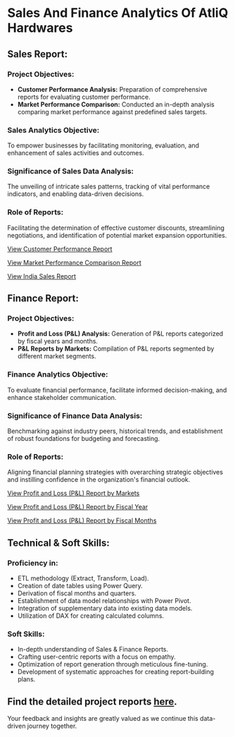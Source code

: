# Sales And Finance Analytics Of AtliQ Hardwares

## Sales Report:

### Project Objectives:

- **Customer Performance Analysis:** Preparation of comprehensive reports for evaluating customer performance.
- **Market Performance Comparison:** Conducted an in-depth analysis comparing market performance against predefined sales targets.

### Sales Analytics Objective:
To empower businesses by facilitating monitoring, evaluation, and enhancement of sales activities and outcomes.

### Significance of Sales Data Analysis:
The unveiling of intricate sales patterns, tracking of vital performance indicators, and enabling data-driven decisions.

### Role of Reports:
Facilitating the determination of effective customer discounts, streamlining negotiations, and identification of potential market expansion opportunities.

[View Customer Performance Report](https://github.com/Shamoonansari/Excel-Sales-Analytics/blob/main/Customer%20Performance%20Report%20of%20AtliQ%20Hardwares.pdf)

[View Market Performance Comparison Report](https://github.com/Shamoonansari/Excel-Sales-Analytics/blob/main/Market%20Performance%20vs%20Target%20Report.pdf)

[View India Sales Report](https://github.com/Shamoonansari/Excel-Sales-Analytics/blob/main/india%20sale.pdf)

## Finance Report:

### Project Objectives:

- **Profit and Loss (P&L) Analysis:** Generation of P&L reports categorized by fiscal years and months.
- **P&L Reports by Markets:** Compilation of P&L reports segmented by different market segments.

### Finance Analytics Objective:
To evaluate financial performance, facilitate informed decision-making, and enhance stakeholder communication.

### Significance of Finance Data Analysis:
Benchmarking against industry peers, historical trends, and establishment of robust foundations for budgeting and forecasting.

### Role of Reports:
Aligning financial planning strategies with overarching strategic objectives and instilling confidence in the organization's financial outlook.

[View Profit and Loss (P&L) Report by Markets](https://github.com/Shamoonansari/Excel-Sales-Analytics/blob/main/P%26L%20Statement%20By%20Markets.pdf)

[View Profit and Loss (P&L) Report by Fiscal Year](https://github.com/Shamoonansari/Excel-Sales-Analytics/blob/main/p%20%26%20l%20year.pdf)

[View Profit and Loss (P&L) Report by Fiscal Months](https://github.com/Shamoonansari/Excel-Sales-Analytics/blob/main/P%26L%20Statement%20by%20Months.pdf)

## Technical & Soft Skills:

### Proficiency in:

- ETL methodology (Extract, Transform, Load).
- Creation of date tables using Power Query.
- Derivation of fiscal months and quarters.
- Establishment of data model relationships with Power Pivot.
- Integration of supplementary data into existing data models.
- Utilization of DAX for creating calculated columns.

### Soft Skills:

- In-depth understanding of Sales & Finance Reports.
- Crafting user-centric reports with a focus on empathy.
- Optimization of report generation through meticulous fine-tuning.
- Development of systematic approaches for creating report-building plans.

## Find the detailed project reports [here](https://github.com/Shamoonansari/Excel-Sales-Analytics).

Your feedback and insights are greatly valued as we continue this data-driven journey together.
